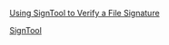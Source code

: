 [Using SignTool to Verify a File Signature](https://docs.microsoft.com/en-us/windows/desktop/SecCrypto/using-signtool-to-verify-a-file-signature)


[SignTool](https://docs.microsoft.com/en-us/windows/desktop/SecCrypto/signtool)
